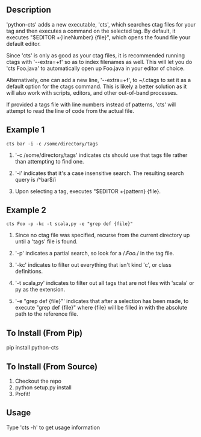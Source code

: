 Description
-------
'python-cts' adds a new executable, 'cts', which searches ctag files for your tag and then executes a command on the selected tag.  By default, it executes "$EDITOR +{lineNumber} {file}", which opens the found file your default editor.

Since 'cts' is only as good as your ctag files, it is recommended running ctags with '--extra=+f' so as to index filenames as well.  This will let you do 'cts Foo.java' to automatically open up Foo.java in your editor of choice.

Alternatively, one can add a new line, '--extra=+f', to ~/.ctags to set it as a default option for the ctags command.  This is likely a better solution as it will also work with scripts, editors, and other out-of-band processes.

If provided a tags file with line numbers instead of patterns, 'cts' will attempt to read the line of code from the actual file.

Example 1
-------
    cts bar -i -c /some/directory/tags

1. '-c /some/directory/tags' indicates cts should use that tags file rather than attempting to find one.

2. '-i' indicates that it's a case insensitive search.  The resulting search query is /^bar$/i

3. Upon selecting a tag, executes "$EDITOR +{pattern} {file}.

Example 2
---------
    cts Foo -p -kc -t scala,py -e "grep def {file}"

1. Since no ctag file was specified, recurse from the current directory up until a 'tags' file is found.

2. '-p' indicates a partial search, so look for a /.*Foo.*/ in the tag file.

3. '-kc' 
indicates to filter out everything that isn't kind 'c', or class definitions.

4. '-t scala,py' indicates to filter out all tags that are not files with 'scala' or py as the extension.

5. '-e "grep def {file}"' indicates that after a selection has been made, to execute "grep def {file}" where {file} will be filled in with the absolute path to the reference file.

To Install (From Pip)
----------

pip install python-cts

To Install (From Source)
----------

1. Checkout the repo
2. python setup.py install
3. Profit!

Usage
-----

Type 'cts -h' to get usage information

